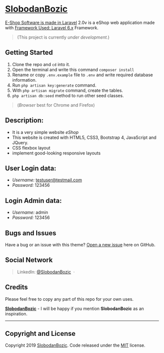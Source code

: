 # [SlobodanBozic](https://github.com/SlobodanBozic)

[E-Shop Software is made in Laravel](http://slobodanbozic.com/eShop-public/) 2.0v is a eShop web application made with [Framework Used: Laravel 6.x](https://laravel.com/docs/6.x/installation) Framework.
>(This project is currently *under development.*)

## Getting Started
1. Clone the repo and `cd` into it.
2. Open the terminal and write this command `composer install`
3. Rename or copy `.env.example` file to `.env` and write required database information.
4. Run `php artisan key:generate` command.
5. With `php artisan migrate` command, create the tables.
6. `php artisan db:seed` method to run other seed classes.


>(*Browser* best for Chrome and Firefox)

## Description:
* It is a very simple website *eShop*
* This website is created with HTML5, CSS3, Bootstrap 4, JavaScript and JQuery.
* CSS flexbox layout
* implement good-looking responsive layouts

## User Login data:
* *Username:* testuser@testmail.com
* *Password:* 123456

## Login Admin data:
* *Username:* admin
* *Password:* 123456

## Bugs and Issues
Have a bug or an issue with this theme? [Open a new issue](https://github.com/SlobodanBozic/AutoServisBozic/issues) here on GitHub.

## Social Network
> LinkedIn: [@SlobodanBozic](https://www.linkedin.com/in/slobodan-bo%C5%BEi%C4%87-1b7917a0/) &nbsp;&middot;&nbsp;

## Credits
Please feel free to copy any part of this repo for your own uses.

**[SlobodanBozic](http://www.slobodanbozic.com/)** - I will be happy if you mention **SlobodanBozic** as an inspiration.

<hr>

## Copyright and License

Copyright 2019 [SlobodanBozic](https://github.com/SlobodanBozic). Code released under the [MIT](https://opensource.org/licenses/MIT) license.
